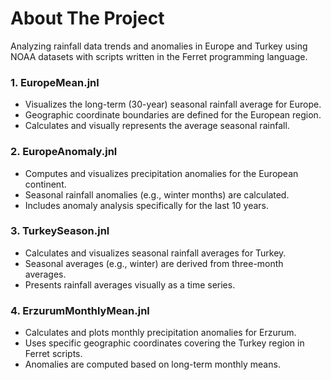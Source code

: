 </p>
</div> 

# About The Project

  Analyzing rainfall data trends and anomalies in Europe and Turkey using NOAA datasets with scripts written in the Ferret programming language.


### 1. EuropeMean.jnl
- Visualizes the long-term (30-year) seasonal rainfall average for Europe.
- Geographic coordinate boundaries are defined for the European region.
- Calculates and visually represents the average seasonal rainfall.

### 2. EuropeAnomaly.jnl
- Computes and visualizes precipitation anomalies for the European continent.
- Seasonal rainfall anomalies (e.g., winter months) are calculated.
- Includes anomaly analysis specifically for the last 10 years.

### 3. TurkeySeason.jnl
- Calculates and visualizes seasonal rainfall averages for Turkey.
- Seasonal averages (e.g., winter) are derived from three-month averages.
- Presents rainfall averages visually as a time series.

### 4. ErzurumMonthlyMean.jnl
- Calculates and plots monthly precipitation anomalies for Erzurum.
- Uses specific geographic coordinates covering the Turkey region in Ferret scripts.
- Anomalies are computed based on long-term monthly means.

